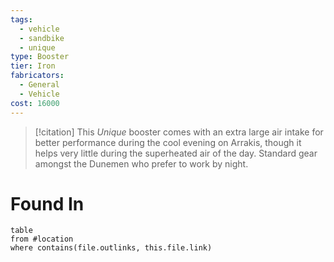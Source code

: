 ```yaml
---
tags:
  - vehicle
  - sandbike
  - unique
type: Booster
tier: Iron
fabricators:
  - General
  - Vehicle
cost: 16000
---
```

> [!citation]
> This *Unique* booster comes with an extra large air intake for better performance during the cool evening on Arrakis, though it helps very little during the superheated air of the day. Standard gear amongst the Dunemen who prefer to work by night.
# Found In
```dataview
table
from #location 
where contains(file.outlinks, this.file.link)
```
